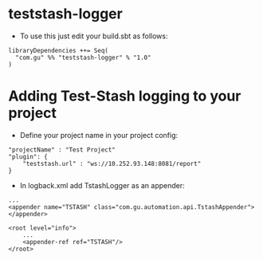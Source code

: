 # teststash-logger
- To use this just edit your build.sbt as follows:
```
libraryDependencies ++= Seq(
  "com.gu" %% "teststash-logger" % "1.0"
)
```

# Adding Test-Stash logging to your project
- Define your project name in your project config:
```
"projectName" : "Test Project"
"plugin": {
    "teststash.url" : "ws://10.252.93.148:8081/report"
}
```

- In logback.xml add TstashLogger as an appender:
```
...
<appender name="TSTASH" class="com.gu.automation.api.TstashAppender">
</appender>

<root level="info">
    ...
    <appender-ref ref="TSTASH"/>
</root>
```
